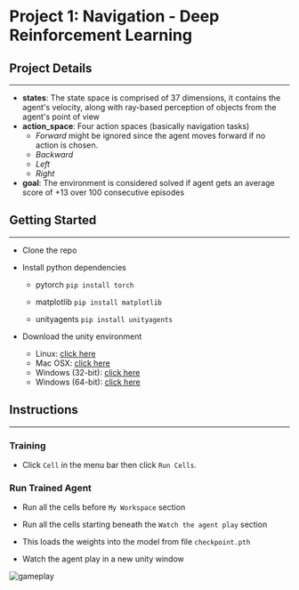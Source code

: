 # Project 1: Navigation - Deep Reinforcement Learning

## Project Details

---

- **states**: The state space is comprised of 37 dimensions, it contains the agent's velocity, along with ray-based perception of objects from the agent's point of view
- **action_space**: Four action spaces (basically navigation tasks)
  - *Forward* might be ignored since the agent moves forward if no action is chosen.
  - *Backward*
  - *Left*
  - *Right*
- **goal**: The environment is considered solved if agent gets an average score of +13 over 100 consecutive episodes

## Getting Started

---

- Clone the repo

- Install python dependencies
  - pytorch `pip install torch`

  - matplotlib `pip install matplotlib`

  - unityagents `pip install unityagents`

- Download the unity environment
  - Linux: [click here](https://s3-us-west-1.amazonaws.com/udacity-drlnd/P1/Banana/Banana_Linux.zip)
  - Mac OSX: [click here](https://s3-us-west-1.amazonaws.com/udacity-drlnd/P1/Banana/Banana.app.zip)
  - Windows (32-bit): [click here](https://s3-us-west-1.amazonaws.com/udacity-drlnd/P1/Banana/Banana_Windows_x86.zip)
  - Windows (64-bit): [click here](https://s3-us-west-1.amazonaws.com/udacity-drlnd/P1/Banana/Banana_Windows_x86_64.zip)

## Instructions

---

### Training

- Click `Cell` in the menu bar then click `Run Cells`.

### Run Trained Agent

- Run all the cells before `My Workspace` section

- Run all the cells starting beneath the `Watch the agent play` section

- This loads the weights into the model from file `checkpoint.pth`

- Watch the agent play in a new unity window

![gameplay](game-record.gif)
